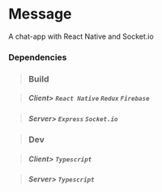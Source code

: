 # Message
A chat-app with React Native and Socket.io

### Dependencies
> ### Build

> ##### Client> ***`React Native`*** ***`Redux`*** ***`Firebase`*** 

> ##### Server> ***`Express`*** ***`Socket.io`*** 

> ### Dev

> ##### Client> ***`Typescript`*** 

> ##### Server> ***`Typescript`*** 
